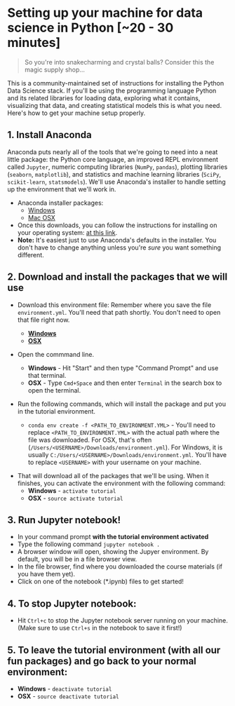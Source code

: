 # Setting up your machine for data science in Python [~20 - 30 minutes]

> So you're into snakecharming and crystal balls? Consider this the magic supply shop...

This is a community-maintained set of instructions for installing the Python Data Science stack. If you'll be using the programming language Python and its related libraries for loading data, exploring what it contains, visualizing that data, and creating statistical models this is what you need. Here's how to get your machine setup properly.

## 1. Install Anaconda

Anaconda puts nearly all of the tools that we're going to need into a neat little package: the Python core language, an improved REPL environment called `Jupyter`, numeric computing libraries (`NumPy`, `pandas`), plotting libraries (`seaborn`, `matplotlib`), and statistics and machine learning libraries (`SciPy`, `scikit-learn`, `statsmodels`). We'll use Anaconda's installer to handle setting up the environment that we'll work in.

 * Anaconda installer packages:
    * [Windows](https://repo.continuum.io/miniconda/Miniconda2-latest-Windows-x86_64.exe)
    * [Mac OSX](https://repo.continuum.io/miniconda/Miniconda2-latest-MacOSX-x86_64.sh)
 * Once this downloads, you can follow the instructions for installing on your operating system: [at this link](http://conda.pydata.org/docs/install/quick.html).
 * **Note:** It's easiest just to use Anaconda's defaults in the installer. You don't have to change anything unless you're _sure_ you want something different.

## 2. Download and install the packages that we will use
 * Download this environment file: Remember where you save the file `environment.yml`. You'll need that path shortly. You don't need to open that file right now.
     * [**Windows**](https://github.com/drivendata/pydata-setup/raw/master/environment.windows.yml)
     * [**OSX**](https://github.com/drivendata/pydata-setup/raw/master/environment.osx.yml)
 * Open the commmand line.
     * **Windows** - Hit "Start" and then type "Command Prompt" and use that terminal.
     * **OSX** - Type `Cmd+Space` and then enter `Terminal` in the search box to open the terminal.

 * Run the following commands, which will install the package and put you in the tutorial environment.
     * `conda env create -f <PATH_TO_ENVIRONMENT.YML>` - You'll need to replace `<PATH_TO_ENVIRONMENT.YML>` with the actual path where the file was downloaded. For OSX, that's often (`/Users/<USERNAME>/Downloads/environment.yml`). For Windows, it is usually `C:/Users/<USERNAME>/Downloads/environment.yml`. You'll have to replace `<USERNAME>` with your username on your machine.

 <script type="text/javascript" src="https://asciinema.org/a/7wnh8mi63hzs4cvddsu4vr745.js" id="asciicast-7wnh8mi63hzs4cvddsu4vr745" async></script>

* That will download all of the packages that we'll be using. When it finishes, you can activate the environment with the following command:
    * **Windows** - `activate tutorial`
    * **OSX** - `source activate tutorial`

<script type="text/javascript" src="https://asciinema.org/a/1hq7x65wbuccelwe8ojik20in.js" id="asciicast-1hq7x65wbuccelwe8ojik20in" async></script>

## 3. Run Jupyter notebook!
 * In your command prompt **with the tutorial environment activated**
 * Type the following command `jupyter notebook .`
 * A browser window will open, showing the Jupyer environment. By default, you will be in a file browser view.
 * In the file browser, find where you downloaded the course materials (if you have them yet).
 * Click on one of the notebook (*.ipynb) files to get started!

<script type="text/javascript" src="https://asciinema.org/a/9owid7a4cbt35zu15elhns4ot.js" id="asciicast-9owid7a4cbt35zu15elhns4ot" async></script>

## 4. To stop Jupyter notebook:
 * Hit `Ctrl+c` to stop the Jupyter notebook server running on your machine. (Make sure to use `Ctrl+s` in the notebook to save it first!)

## 5. To leave the tutorial environment (with all our fun packages) and go back to your normal environment:
 * **Windows** - `deactivate tutorial`
 * **OSX** - `source deactivate tutorial`

